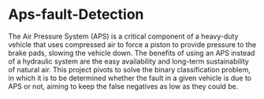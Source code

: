 # Aps-fault-Detection
The Air Pressure System (APS) is a critical component of a heavy-duty vehicle that uses compressed air to force a piston to provide pressure to the brake pads, slowing the vehicle down. The benefits of using an APS instead of a hydraulic system are the easy availability and long-term sustainability of natural air. This project pivots to solve the binary classification problem, in which it is to be determined whether the fault in a given vehicle is due to APS or not, aiming to keep the false negatives as low as they could be.
